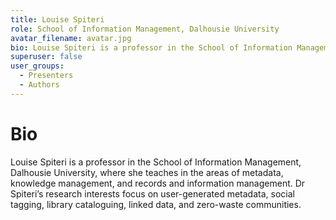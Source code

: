 ```yaml
---
title: Louise Spiteri
role: School of Information Management, Dalhousie University
avatar_filename: avatar.jpg
bio: Louise Spiteri is a professor in the School of Information Management, Dalhousie University, where she teaches in the areas of metadata, knowledge management, and records and information management. Dr Spiteri’s research interests focus on user-generated metadata, social tagging, library cataloguing, linked data, and zero-waste communities.
superuser: false
user_groups:
  - Presenters
  - Authors
---
```

# Bio

Louise Spiteri is a professor in the School of Information Management, Dalhousie University, where she teaches in the areas of metadata, knowledge management, and records and information management. Dr Spiteri’s research interests focus on user-generated metadata, social tagging, library cataloguing, linked data, and zero-waste communities.
